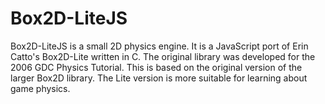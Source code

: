 # Box2D-LiteJS
Box2D-LiteJS is a small 2D physics engine. It is a JavaScript port of Erin Catto's Box2D-Lite written in C. The original library was developed for the 2006 GDC Physics Tutorial. This is based on the original version of the larger Box2D library. The Lite version is more suitable for learning about game physics.
